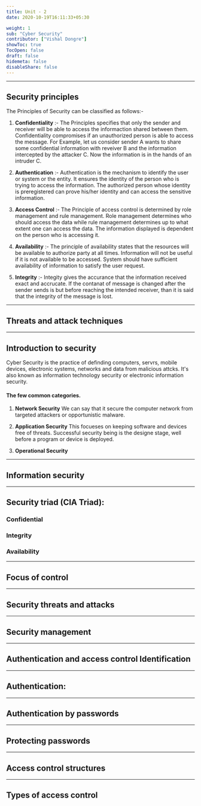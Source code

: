 ```yaml
---
title: Unit - 2
date: 2020-10-19T16:11:33+05:30

weight: 1
sub: "Cyber Security"
contributor: ["Vishal Dongre"]
showToc: true
TocOpen: false
draft: false
hidemeta: false
disableShare: false
---
```


---

## Security principles

The Principles of Security can be classified as follows:- 

1. **Confidentiality** :- The Principles specifies that only the sender and receiver will be able to access the informaction shared between them. Confidentiality compromises if an unauthorized person is able to access the message. For Example, let us consider sender A wants to share some confidential information with reveiver B and the information intercepted by the attacker C. Now the information is in the hands of an intruder C. 

2. **Authentication** :- Authentication is the mechanism to identify the user or system or the entity. It ensures the identity of the person who is trying to access the information. The authorized person whose identity is preregistered can prove his/her identity and can access the sensitive information. 

3. **Access Control** :- The Principle of access control is determined by role management and rule management. Role management determines who should access the data while rule management determines up to what extent one can access the data. The information displayed is dependent on the person who is accessing it. 

4. **Availability** :- The principle of availability states that the resources will be available to authorize party at all times. Information will not be useful if it is not available to be accessed. System should have sufficient availability of information to satisfy the user request. 

5. **Integrity** :- Integity gives the accurance that the information received exact and accrucate. If the contanat of message is changed after the sender sends is but before reaching the intended receiver, than it is said that the integrity of the message is lost. 

---

## Threats and attack techniques 

---

## Introduction to security 
  Cyber Security is the practice of definding computers, servrs, mobile devices, electronic systems, networks and data from malicious attcks. It's also known as information technology security or electronic information security. 
  
#### The few common categories.  
  
1. **Network Security** 
              We can say that it secure the computer network from targeted attackers or opportunistic malware.
 
2. **Application Security** 
              This focueses on keeping software and devices free of threats. Successful security being is the designe stage, well before a program or device is deployed. 
  
3. **Operational Security** 
                
---

## Information security

---

## Security triad (CIA Triad):

### Confidential

### Integrity

### Availability

---

## Focus of control

---

## Security threats and attacks

---

## Security management

---

## Authentication and access control Identification

---

## Authentication:

---

## Authentication by passwords

---

## Protecting passwords

---

## Access control structures

---

## Types of access control
